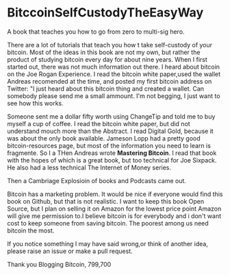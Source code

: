 # BitccoinSelfCustodyTheEasyWay
A book that teaches you how to go from zero to multi-sig hero.

There are a lot of tutorials that teach you how t take self-custody of your bitcoin. Most of the ideas in this book are not my own, but rather the product of studying bitcoin every day for about nine years.  When I first started out, there was not much information out there. I heard about bitcoin on the Joe Rogan Experience. I read the bitcoin white paper,used the wallet Andreas recomended at the time, and posted my first bitcoin address on Twitter: "I just heard about this bitcoin thing and created a wallet. Can somebody please send me a small ammount.  I'm not begging, I just want to see how this works.

Someone sent me a dollar fifty worth using ChangeTip and told me to buy myself a cup of coffee. I read the bitcoin white paper, but did not understand mouch more than the Abstract. I read Digital Gold, because it was about the only book available. Jameson Lopp had a pretty good bitcoin-resources page, but most of the information you need to learn is fragmente. So I a THen Andreas wrote **Mastering Bitcoin**. I read that book with the hopes of  which is a great book, but too technical for Joe Sixpack. He also had a less technical The Internet of Money series. 

Then a Cambriage Explosioin of books and Podcasts came out.

Bitcoin has a marketing problem.  It would be nice if everyone would find this book on Github, but that is not realistic. I want to keep this book Open Source, but I plan on selling it on Amazon for the lowest price point Amazon will give me permission to.I believe bitcoin is for everybody and i don't want cost to keep someone from saving bitcoin. The poorest among us need bitcoin the most.

If you notice something I may have said wrong,or think of another idea, please raise an issue or make a pull request.

Thank you
Blogging Bitcoin,
799,700
